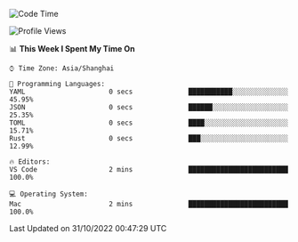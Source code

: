 <!--START_SECTION:waka-->
![Code Time](http://img.shields.io/badge/Code%20Time-1%2C748%20hrs%204%20mins-blue)

![Profile Views](http://img.shields.io/badge/Profile%20Views-26-blue)

📊 **This Week I Spent My Time On** 

```text
⌚︎ Time Zone: Asia/Shanghai

💬 Programming Languages: 
YAML                     0 secs              ███████████░░░░░░░░░░░░░░   45.95% 
JSON                     0 secs              ██████░░░░░░░░░░░░░░░░░░░   25.35% 
TOML                     0 secs              ████░░░░░░░░░░░░░░░░░░░░░   15.71% 
Rust                     0 secs              ███░░░░░░░░░░░░░░░░░░░░░░   12.99%

🔥 Editors: 
VS Code                  2 mins              █████████████████████████   100.0%

💻 Operating System: 
Mac                      2 mins              █████████████████████████   100.0%

```


 Last Updated on 31/10/2022 00:47:29 UTC
<!--END_SECTION:waka-->

<!--![CodersRank](https://cr-skills-chart-widget.azurewebsites.net/api/api?username=BugenZhao&padding=16&tooltip=true&branding=false&sort-by-score=true&skills=Rust%2C%20Swift%2C%20C%2C%20TypeScript%2C%20Java%2C%20Go%2C%20Dart%2C%20C%2B%2B%2C%20Python%2C%20Assembly%2C%20Shell%2C%20Kotlin)-->
